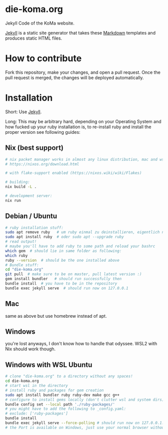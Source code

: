 # die-koma.org
Jekyll Code of the KoMa website.

[Jekyll](https://jekyllrb.com/) is a static site generator that takes
these [Markdown](https://kramdown.gettalong.org/quickref.html) templates and produces static HTML files.

# How to contribute

Fork this repository, make your changes, and open a pull request. Once
the pull request is merged, the changes will be deployed
automatically.

# Installation
Short: Use [Jekyll](https://jekyllrb.com/).

Long: This may be arbitrary hard, depending on your Operating System and how fucked up your ruby installation is, to re-install ruby and install the proper version see following guides:

## Nix (best support)
```sh
# nix packet manager works in almost any linux distribution, mac and wsl1/2
# https://nixos.org/download.html

# with flake-support enabled (https://nixos.wiki/wiki/Flakes)

# building:
nix build -L .

# development server:
nix run
```


## Debian / Ubuntu
```sh
# ruby installation stuff:
sudo apt remove ruby   # um ruby einmal zu deinstallieren, eigentlich nicht nötig im idealfall
sudo apt install ruby  # oder sudo apt --upgrade ruby
# read output!
# maybe you'll have to add ruby to some path and reload your bashrc
which gem  # should lie in same folder as following:
which ruby
ruby --version  # should be the one installed above
# Bundle stuff:
cd "die-koma.org"
git pull  # make sure to be on master, pull latest version :)
gem install bundler   # should run successfully then
bundle install  # you have to be in the repository
bundle exec jekyll serve  # should run now on 127.0.0.1
```


## Mac
same as above but use homebrew instead of apt.


## Windows
you're lost anyways, I don't know how to handle that odyssee. WSL2 with Nix should work though.


## Windows with WSL Ubuntu
```sh
# clone "die-koma.org" to a directory without any spaces!
cd die-koma.org
# start wsl in the directory
# install ruby and packages for gem creation
sudo apt install bundler ruby ruby-dev make gcc g++
# configure to install gems locally (don't clutter wsl and system dirs)
bundle config set --local path './ruby-packages/'
# you might have to add the following to _config.yaml:
# exclude: ['ruby-packages']
bundle install
bundle exec jekyll serve --force-polling # should run now on 127.0.0.1:4000
# the Port is available on Windows, just use your normal browser without wsl
```
